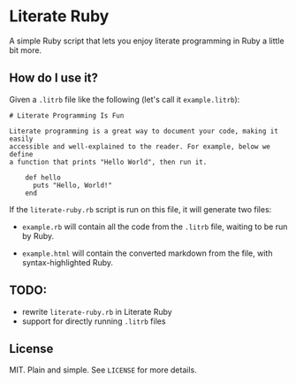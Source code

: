 # Literate Ruby

A simple Ruby script that lets you enjoy literate programming in Ruby a little
bit more.

## How do I use it?

Given a `.litrb` file like the following (let's call it `example.litrb`):

    # Literate Programming Is Fun

    Literate programming is a great way to document your code, making it easily
    accessible and well-explained to the reader. For example, below we define
    a function that prints "Hello World", then run it.

        def hello
          puts "Hello, World!"
        end

If the `literate-ruby.rb` script is run on this file, it will generate two
files:

- `example.rb` will contain all the code from the `.litrb` file, waiting to be
  run by Ruby.

- `example.html` will contain the converted markdown from the file, with
  syntax-highlighted Ruby.

## TODO:

- rewrite `literate-ruby.rb` in Literate Ruby
- support for directly running `.litrb` files

## License

MIT. Plain and simple. See `LICENSE` for more details.
